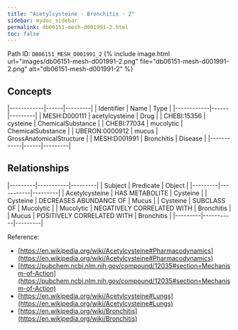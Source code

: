 ```yaml
---
title: "Acetylcysteine - Bronchitis - 2"
sidebar: mydoc_sidebar
permalink: db06151-mesh-d001991-2.html
toc: false 
---
```



Path ID: `DB06151_MESH_D001991_2`
{% include image.html url="images/db06151-mesh-d001991-2.png" file="db06151-mesh-d001991-2.png" alt="db06151-mesh-d001991-2" %}

## Concepts

|------------|------|---------|
| Identifier | Name | Type    |
|------------|------|---------|
| MESH:D000111 | acetylcysteine | Drug |
| CHEBI:15356 | cysteine | ChemicalSubstance |
| CHEBI:77034 | mucolytic | ChemicalSubstance |
| UBERON:0000912 | mucus | GrossAnatomicalStructure |
| MESH:D001991 | Bronchitis | Disease |
|------------|------|---------|

## Relationships

|---------|-----------|---------|
| Subject | Predicate | Object  |
|---------|-----------|---------|
| Acetylcysteine | HAS METABOLITE | Cysteine |
| Cysteine | DECREASES ABUNDANCE OF | Mucus |
| Cysteine | SUBCLASS OF | Mucolytic |
| Mucolytic | NEGATIVELY CORRELATED WITH | Bronchitis |
| Mucus | POSITIVELY CORRELATED WITH | Bronchitis |
|---------|-----------|---------|

Reference: 
  - [https://en.wikipedia.org/wiki/Acetylcysteine#Pharmacodynamics](https://en.wikipedia.org/wiki/Acetylcysteine#Pharmacodynamics)
  - [https://pubchem.ncbi.nlm.nih.gov/compound/12035#section=Mechanism-of-Action](https://pubchem.ncbi.nlm.nih.gov/compound/12035#section=Mechanism-of-Action)
  - [https://en.wikipedia.org/wiki/Acetylcysteine#Lungs](https://en.wikipedia.org/wiki/Acetylcysteine#Lungs)
  - [https://en.wikipedia.org/wiki/Bronchitis](https://en.wikipedia.org/wiki/Bronchitis)
